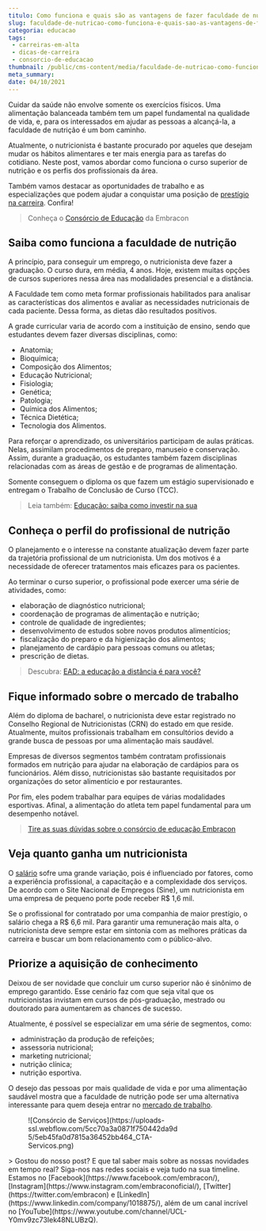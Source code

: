 ```yaml
---
titulo: Como funciona e quais são as vantagens de fazer faculdade de nutrição?
slug: faculdade-de-nutricao-como-funciona-e-quais-sao-as-vantagens-de-fazer
categoria: educacao
tags:
 - carreiras-em-alta
 - dicas-de-carreira
 - consorcio-de-educacao
thumbnail: /public/cms-content/media/faculdade-de-nutricao-como-funciona-e-quais-sao-as-vantagens-de-fazer.jpg
meta_summary: 
date: 04/10/2021
---
```

Cuidar da saúde não envolve somente os exercícios físicos. Uma alimentação balanceada também tem um papel fundamental na qualidade de vida, e, para os interessados em ajudar as pessoas a alcançá-la, a faculdade de nutrição é um bom caminho.

Atualmente, o nutricionista é bastante procurado por aqueles que desejam mudar os hábitos alimentares e ter mais energia para as tarefas do cotidiano. Neste post, vamos abordar como funciona o curso superior de nutrição e os perfis dos profissionais da área.

Também vamos destacar as oportunidades de trabalho e as especializações que podem ajudar a conquistar uma posição de [prestígio na carreira](https://www.embracon.com.br/blog/quais-carreiras-estarao-em-alta-nos-proximos-anos-descubra-aqui). Confira!

> Conheça o [Consórcio de Educação](https://www.embracon.com.br/blog/tire-as-suas-duvidas-sobre-o-consorcio-de-educacao-embracon) da Embracon

Saiba como funciona a faculdade de nutrição
-------------------------------------------

A princípio, para conseguir um emprego, o nutricionista deve fazer a graduação. O curso dura, em média, 4 anos. Hoje, existem muitas opções de cursos superiores nessa área nas modalidades presencial e a distância.

A Faculdade tem como meta formar profissionais habilitados para analisar as características dos alimentos e avaliar as necessidades nutricionais de cada paciente. Dessa forma, as dietas dão resultados positivos.

A grade curricular varia de acordo com a instituição de ensino, sendo que estudantes devem fazer diversas disciplinas, como:

- Anatomia;
- Bioquímica;
- Composição dos Alimentos;
- Educação Nutricional;
- Fisiologia;
- Genética;
- Patologia;
- Química dos Alimentos;
- Técnica Dietética;
- Tecnologia dos Alimentos.

Para reforçar o aprendizado, os universitários participam de aulas práticas. Nelas, assimilam procedimentos de preparo, manuseio e conservação. Assim, durante a graduação, os estudantes também fazem disciplinas relacionadas com as áreas de gestão e de programas de alimentação.

Somente conseguem o diploma os que fazem um estágio supervisionado e entregam o Trabalho de Conclusão de Curso (TCC).

> Leia também: [Educação: saiba como investir na sua](https://www.embracon.com.br/blog/educacao-saiba-como-investir-na-sua)

Conheça o perfil do profissional de nutrição
--------------------------------------------

O planejamento e o interesse na constante atualização devem fazer parte da trajetória profissional de um nutricionista. Um dos motivos é a necessidade de oferecer tratamentos mais eficazes para os pacientes.

Ao terminar o curso superior, o profissional pode exercer uma série de atividades, como:

- elaboração de diagnóstico nutricional;
- coordenação de programas de alimentação e nutrição;
- controle de qualidade de ingredientes;
- desenvolvimento de estudos sobre novos produtos alimentícios;
- fiscalização do preparo e da higienização dos alimentos;
- planejamento de cardápio para pessoas comuns ou atletas;
- prescrição de dietas.

> Descubra: [EAD: a educação a distância é para você?](https://www.embracon.com.br/blog/ead-a-educacao-a-distancia-e-para-voce)

Fique informado sobre o mercado de trabalho
-------------------------------------------

Além do diploma de bacharel, o nutricionista deve estar registrado no Conselho Regional de Nutricionistas (CRN) do estado em que reside. Atualmente, muitos profissionais trabalham em consultórios devido a grande busca de pessoas por uma alimentação mais saudável.

Empresas de diversos segmentos também contratam profissionais formados em nutrição para ajudar na elaboração de cardápios para os funcionários. Além disso, nutricionistas são bastante requisitados por organizações do setor alimentício e por restaurantes.

Por fim, eles podem trabalhar para equipes de várias modalidades esportivas. Afinal, a alimentação do atleta tem papel fundamental para um desempenho notável.

> [Tire as suas dúvidas sobre o consórcio de educação Embracon](https://www.embracon.com.br/blog/tire-as-suas-duvidas-sobre-o-consorcio-de-educacao-embracon)

Veja quanto ganha um nutricionista
----------------------------------

O [salário](https://www.guiadacarreira.com.br/salarios/quanto-ganha-um-nutricionista/) sofre uma grande variação, pois é influenciado por fatores, como a experiência profissional, a capacitação e a complexidade dos serviços. De acordo com o Site Nacional de Empregos (Sine), um nutricionista em uma empresa de pequeno porte pode receber R$ 1,6 mil.

Se o profissional for contratado por uma companhia de maior prestígio, o salário chega a R$ 6,6 mil. Para garantir uma remuneração mais alta, o nutricionista deve sempre estar em sintonia com as melhores práticas da carreira e buscar um bom relacionamento com o público-alvo.

Priorize a aquisição de conhecimento
------------------------------------

Deixou de ser novidade que concluir um curso superior não é sinônimo de emprego garantido. Esse cenário faz com que seja vital que os nutricionistas invistam em cursos de pós-graduação, mestrado ou doutorado para aumentarem as chances de sucesso.

Atualmente, é possível se especializar em uma série de segmentos, como:

- administração da produção de refeições;
- assessoria nutricional;
- marketing nutricional;
- nutrição clínica;
- nutrição esportiva.

O desejo das pessoas por mais qualidade de vida e por uma alimentação saudável mostra que a faculdade de nutrição pode ser uma alternativa interessante para quem deseja entrar no [mercado de trabalho](https://www.embracon.com.br/blog/7-sinais-de-que-e-hora-de-investir-em-atualizacao-na-carreira).

<figure class="w-richtext-figure-type-image w-richtext-align-center" style="max-width:310px"><div>![Consórcio de Serviços](https://uploads-ssl.webflow.com/5cc70a3a0871f750442da9d5/5eb45fa0d7815a36452bb464_CTA-Servicos.png)</div></figure>> Gostou do nosso post? E que tal saber mais sobre as nossas novidades em tempo real? Siga-nos nas redes sociais e veja tudo na sua timeline. Estamos no [Facebook](https://www.facebook.com/embracon/), [Instagram](https://www.instagram.com/embraconoficial/), [Twitter](https://twitter.com/embracon) e [LinkedIn](https://www.linkedin.com/company/1018875/), além de um canal incrível no [YouTube](https://www.youtube.com/channel/UCL-Y0mv9zc73Iek48NLUBzQ).
